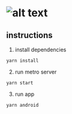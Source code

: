 # ![alt text](https://user-images.githubusercontent.com/69165378/126237980-6704586e-7b4b-43f5-9db1-aaf4f9e96622.jpg) 

## instructions 

1. install dependencies
```shell
yarn install
```

2. run metro server 
```shell
yarn start 
```
3. run app 
```shell
yarn android 
```
